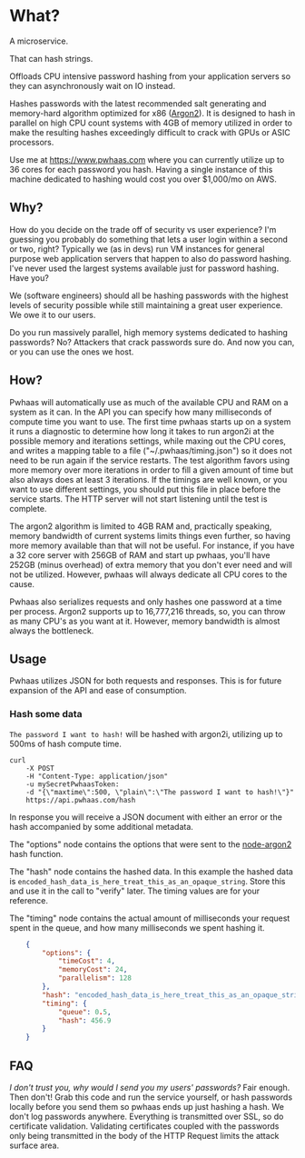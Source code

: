 # What?
A microservice.

That can hash strings.

Offloads CPU intensive password hashing from your application servers so they can asynchronously wait on IO instead.

Hashes passwords with the latest recommended salt generating and memory-hard algorithm optimized for x86 ([Argon2](https://github.com/P-H-C/phc-winner-argon2)). It is designed to hash in parallel on high CPU count systems with 4GB of memory utilized in order to make the resulting hashes exceedingly difficult to crack with GPUs or ASIC processors.

Use me at https://www.pwhaas.com where you can currently utilize up to 36 cores for each password you hash. Having a single instance of this machine dedicated to hashing would cost you over $1,000/mo on AWS.

## Why?
How do you decide on the trade off of security vs user experience? I'm guessing you probably do something that lets a user login within a second or two, right? Typically we (as in devs) run VM instances for general purpose web application servers that happen to also do password hashing. I've never used the largest systems available just for password hashing. Have you?

We (software engineers) should all be hashing passwords with the highest levels of security possible while still maintaining a great user experience. We owe it to our users.

Do you run massively parallel, high memory systems dedicated to hashing passwords? No? Attackers that crack passwords sure do. And now you can, or you can use the ones we host.

## How?
Pwhaas will automatically use as much of the available CPU and RAM on a system as it can. In the API you can specify how many milliseconds of compute time you want to use. The first time pwhaas starts up on a system it runs a diagnostic to determine how long it takes to run argon2i at the possible memory and iterations settings, while maxing out the CPU cores, and writes a mapping table to a file ("~/.pwhaas/timing.json") so it does not need to be run again if the service restarts. The test algorithm favors using more memory over more iterations in order to fill a given amount of time but also always does at least 3 iterations. If the timings are well known, or you want to use different settings, you should put this file in place before the service starts. The HTTP server will not start listening until the test is complete.

The argon2 algorithm is limited to 4GB RAM and, practically speaking, memory bandwidth of current systems limits things even further, so having more memory available than that will not be useful. For instance, if you have a 32 core server with 256GB of RAM and start up pwhaas, you'll have 252GB (minus overhead) of extra memory that you don't ever need and will not be utilized. However, pwhaas will always dedicate all CPU cores to the cause.

Pwhaas also serializes requests and only hashes one password at a time per process. Argon2 supports up to 16,777,216 threads, so, you can throw as many CPU's as you want at it. However, memory bandwidth is almost always the bottleneck.

## Usage
Pwhaas utilizes JSON for both requests and responses. This is for future expansion of the API and ease of consumption.

### Hash some data 
`The password I want to hash!` will be hashed with argon2i, utilizing up to 500ms of hash compute time.

```
curl 
    -X POST 
    -H "Content-Type: application/json" 
    -u mySecretPwhaasToken: 
    -d "{\"maxtime\":500, \"plain\":\"The password I want to hash!\"}" 
    https://api.pwhaas.com/hash
```

In response you will receive a JSON document with either an error or the hash accompanied by some additional metadata.

The "options" node contains the options that were sent to the [node-argon2](https://github.com/ranisalt/node-argon2/) hash function.

The "hash" node contains the hashed data. In this example the hashed data is `encoded_hash_data_is_here_treat_this_as_an_opaque_string`. Store this and use it in the call to "verify" later. The timing values are for your reference.

The "timing" node contains the actual amount of milliseconds your request spent in the queue, and how many milliseconds we spent hashing it.

```json
    {
        "options": {
            "timeCost": 4,
            "memoryCost": 24,
            "parallelism": 128
        },
        "hash": "encoded_hash_data_is_here_treat_this_as_an_opaque_string",
        "timing": {
            "queue": 0.5,
            "hash": 456.9
        }
    }
```



## FAQ
_I don't trust you, why would I send you my users' passwords?_
Fair enough. Then don't! Grab this code and run the service yourself, or hash passwords locally before you send them so pwhaas ends up just hashing a hash. We don't log passwords anywhere. Everything is transmitted over SSL, so do certificate validation. Validating certificates coupled with the passwords only being transmitted in the body of the HTTP Request limits the attack surface area.